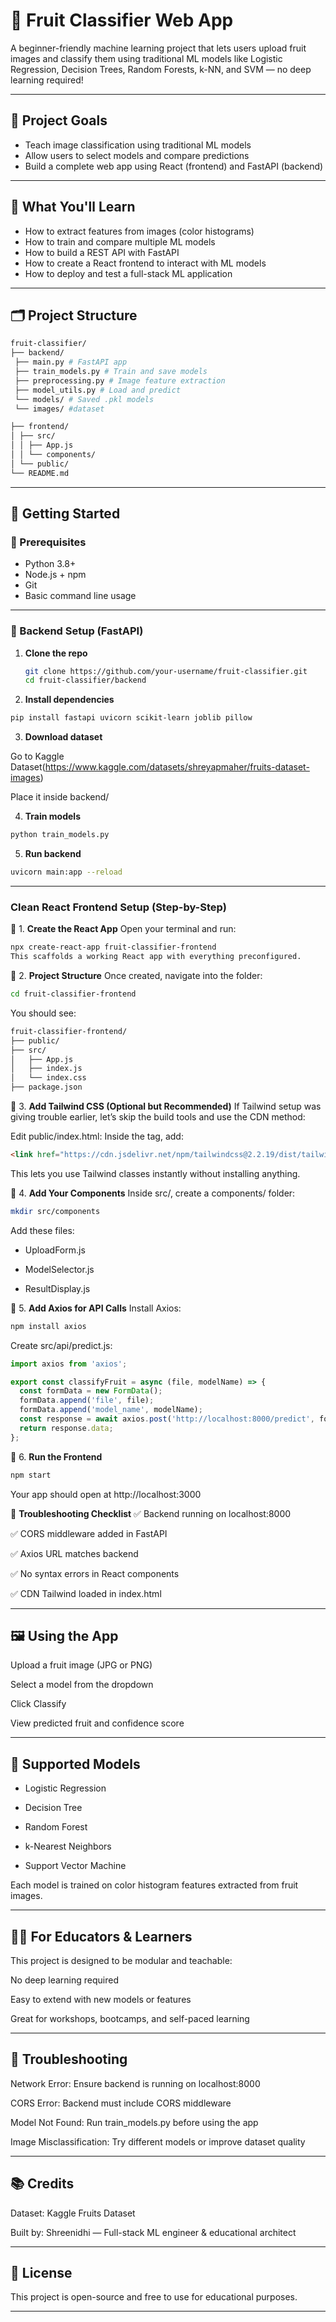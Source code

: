 # 🍍 Fruit Classifier Web App

A beginner-friendly machine learning project that lets users upload fruit images and classify them using traditional ML models like Logistic Regression, Decision Trees, Random Forests, k-NN, and SVM — no deep learning required!

---

## 🎯 Project Goals

- Teach image classification using traditional ML models
- Allow users to select models and compare predictions
- Build a complete web app using React (frontend) and FastAPI (backend)

---

## 🧠 What You'll Learn

- How to extract features from images (color histograms)
- How to train and compare multiple ML models
- How to build a REST API with FastAPI
- How to create a React frontend to interact with ML models
- How to deploy and test a full-stack ML application

---

## 🗂️ Project Structure

```bash
fruit-classifier/ 
├── backend/ 
 ├── main.py # FastAPI app 
 ├── train_models.py # Train and save models 
 ├── preprocessing.py # Image feature extraction 
 ├── model_utils.py # Load and predict 
 └── models/ # Saved .pkl models 
 └── images/ #dataset

├── frontend/ 
│ ├── src/ 
│ │ ├── App.js 
│ │ └── components/ 
│ └── public/ 
└── README.md 
```
---

## 🚀 Getting Started

### 🔧 Prerequisites

- Python 3.8+
- Node.js + npm
- Git
- Basic command line usage

---

### 🐍 Backend Setup (FastAPI)

1. **Clone the repo**
   ```bash
   git clone https://github.com/your-username/fruit-classifier.git
   cd fruit-classifier/backend
   ```
2. **Install dependencies**

```bash
pip install fastapi uvicorn scikit-learn joblib pillow
```
3. **Download dataset**

Go to Kaggle Dataset(https://www.kaggle.com/datasets/shreyapmaher/fruits-dataset-images)

Place it inside backend/ 

4. **Train models**

```bash
python train_models.py
```
5. **Run backend**

```bash
uvicorn main:app --reload
```
---
### Clean React Frontend Setup (Step-by-Step)
🧼 1. **Create the React App**
Open your terminal and run:

```bash
npx create-react-app fruit-classifier-frontend
This scaffolds a working React app with everything preconfigured.
```
📁 2. **Project Structure**
Once created, navigate into the folder:

```bash
cd fruit-classifier-frontend
```
You should see:
```bash
fruit-classifier-frontend/
├── public/
├── src/
│   ├── App.js
│   ├── index.js
│   └── index.css
├── package.json
```
🎨 3. **Add Tailwind CSS (Optional but Recommended)**
If Tailwind setup was giving trouble earlier, let’s skip the build tools and use the CDN method:

Edit public/index.html:
Inside the <head> tag, add:

```html
<link href="https://cdn.jsdelivr.net/npm/tailwindcss@2.2.19/dist/tailwind.min.css" rel="stylesheet">
```
This lets you use Tailwind classes instantly without installing anything.

🧩 4. **Add Your Components**
Inside src/, create a components/ folder:

```bash
mkdir src/components
```

Add these files:

- UploadForm.js

- ModelSelector.js

- ResultDisplay.js


🔌 5. **Add Axios for API Calls**
Install Axios:

```bash
npm install axios
```
Create src/api/predict.js:

```js
import axios from 'axios';

export const classifyFruit = async (file, modelName) => {
  const formData = new FormData();
  formData.append('file', file);
  formData.append('model_name', modelName);
  const response = await axios.post('http://localhost:8000/predict', formData);
  return response.data;
};
````
🚀 6. **Run the Frontend**
```bash
npm start
```
Your app should open at http://localhost:3000

🧪 **Troubleshooting Checklist**
✅ Backend running on localhost:8000

✅ CORS middleware added in FastAPI

✅ Axios URL matches backend

✅ No syntax errors in React components

✅ CDN Tailwind loaded in index.html

---
## 🖼️ Using the App
Upload a fruit image (JPG or PNG)

Select a model from the dropdown

Click Classify

View predicted fruit and confidence score

---
## 🧪 Supported Models
- Logistic Regression

- Decision Tree

- Random Forest

- k-Nearest Neighbors

- Support Vector Machine

Each model is trained on color histogram features extracted from fruit images.

---
## 🧑‍🏫 For Educators & Learners
This project is designed to be modular and teachable:

No deep learning required

Easy to extend with new models or features

Great for workshops, bootcamps, and self-paced learning

---
## 🐞 Troubleshooting
Network Error: Ensure backend is running on localhost:8000

CORS Error: Backend must include CORS middleware

Model Not Found: Run train_models.py before using the app

Image Misclassification: Try different models or improve dataset quality

---
## 📚 Credits
Dataset: Kaggle Fruits Dataset

Built by: Shreenidhi — Full-stack ML engineer & educational architect

---
## 📌 License
This project is open-source and free to use for educational purposes.

---
